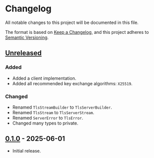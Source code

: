 # Changelog

All notable changes to this project will be documented in this file.

The format is based on [Keep a Changelog](https://keepachangelog.com/en/1.1.0/),
and this project adheres to [Semantic Versioning](https://semver.org/spec/v2.0.0.html).

## [Unreleased]

### Added

- Added a client implementation.
- Added all recommended key exchange algorithms: `X25519`.

### Changed

- Renamed `TlsStreamBuilder` to `TlsServerBuilder`.
- Renamed `TlsStream` to `TlsServerStream`.
- Renamed `ServerError` to `TlsError`.
- Changed many types to private.

## [0.1.0] - 2025-06-01

- Initial release.

[Unreleased]: https://github.com/newAM/tls-tester/compare/v0.1.0...HEAD
[0.1.0]: https://github.com/newAM/tls-tester/releases/tag/v0.1.0
